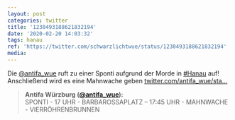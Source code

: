 ```yaml
---
layout: post
categories: twitter
title: '1230493188621832194'
date: '2020-02-20 14:03:32'
tags: hanau
ref: 'https://twitter.com/schwarzlichtwue/status/1230493188621832194'
media:
---
```

Die [@antifa_wue](https://twitter.com/antifa_wue) ruft zu einer Sponti aufgrund der Morde in [#Hanau](/t/hanau) auf! Anschließend wird es eine Mahnwache geben [twitter.com/antifa_wue/sta…](https://twitter.com/antifa_wue/status/1230492574970007552)
> <b>Antifa Würzburg ([@antifa_wue](https://twitter.com/antifa_wue)):</b>  
>SPONTI  - 17 UHR  - BARBAROSSAPLATZ    –   17:45 UHR  - MAHNWACHE - VIERRÖHRENBRUNNEN  


